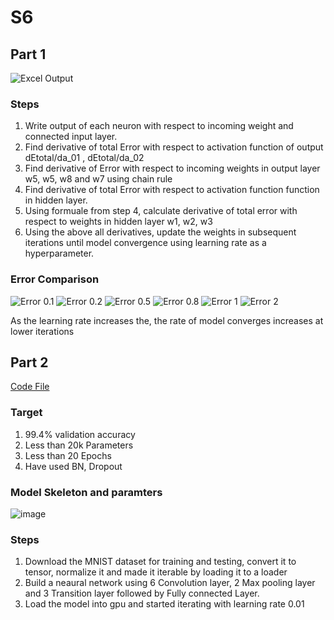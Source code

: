 # S6
## Part 1
![Excel Output](https://github.com/PRIYE/S6/assets/7592375/b28beca5-92d0-44c6-bd70-1176715473c3)

### Steps
1. Write output of each neuron with respect to incoming weight and connected input layer.
2. Find derivative of total Error with respect to activation function of output dEtotal/da_01 ,  dEtotal/da_02
3. Find derivative of Error with respect to incoming weights in output layer w5, w5, w8 and w7 using chain rule
4. Find derivative of total Error with respect to activation function function in hidden layer.
5. Using  formuale from step 4, calculate derivative of total error with respect to weights in hidden layer w1, w2, w3
6. Using the above all derivatives, update the weights in subsequent iterations until model convergence using learning rate as a hyperparameter.

### Error Comparison
![Error 0.1](https://github.com/PRIYE/S6/assets/7592375/e7451234-2024-47fd-9ccf-bcfeb8829af0)
![Error 0.2](https://github.com/PRIYE/S6/assets/7592375/e7199710-4a76-4806-858d-ec6a4ef45c22)
![Error 0.5](https://github.com/PRIYE/S6/assets/7592375/fe59d67d-fde4-4e6e-8833-f190181e5697)
![Error 0.8](https://github.com/PRIYE/S6/assets/7592375/4bd0c1c8-ef84-4348-ad8b-75d9e47e3c7c)
![Error 1](https://github.com/PRIYE/S6/assets/7592375/5aa5e3e9-7d5a-4c47-a247-b6b614a05167)
![Error 2](https://github.com/PRIYE/S6/assets/7592375/c6cc0718-c17e-4043-bd0f-2ee5842e8a05)

As the learning rate increases the, the rate of model converges increases at lower iterations

## Part 2
[Code File](https://github.com/PRIYE/S6/blob/main/session_6.ipynb)

### Target
1. 99.4% validation accuracy
2. Less than 20k Parameters
3. Less than 20 Epochs
4. Have used BN, Dropout

### Model Skeleton and paramters
![image](https://github.com/PRIYE/S6/assets/7592375/6c54050c-6df6-4252-a7b9-ca69f7986d51)

### Steps
1. Download the MNIST dataset for training and testing, convert it to tensor, normalize it and made it iterable by loading it to a loader
2. Build a neaural network using 6 Convolution layer, 2 Max pooling layer and 3 Transition layer followed by Fully connected Layer.
3. Load the model into gpu and started iterating with learning rate 0.01

   

    
